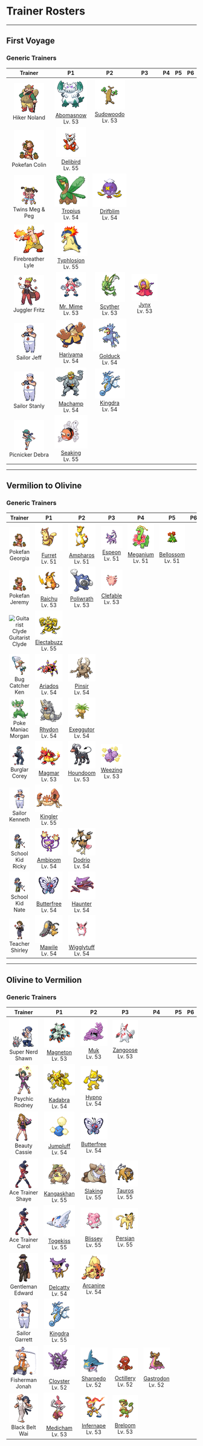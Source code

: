 # Trainer Rosters

---

## First Voyage


### Generic Trainers

| Trainer | P1 | P2 | P3 | P4 | P5 | P6 |
|:-------:|:--:|:--:|:--:|:--:|:--:|:--:|
| ![Hiker Noland](../../assets/trainers/hiker.png "Hiker Noland")<br>Hiker Noland | ![Abomasnow](../../assets/sprites/abomasnow/front.gif "Abomasnow")<br>[Abomasnow](../../pokemon/abomasnow.md/)<br>Lv. 53 | ![Sudowoodo](../../assets/sprites/sudowoodo/front.gif "Sudowoodo")<br>[Sudowoodo](../../pokemon/sudowoodo.md/)<br>Lv. 53 |
| ![Pokefan Colin](../../assets/trainers/pokefan.png "Pokefan Colin")<br>Pokefan Colin | ![Delibird](../../assets/sprites/delibird/front.gif "Delibird")<br>[Delibird](../../pokemon/delibird.md/)<br>Lv. 55 |
| ![Twins Meg & Peg](../../assets/trainers/twins.png "Twins Meg & Peg")<br>Twins Meg & Peg | ![Tropius](../../assets/sprites/tropius/front.gif "Tropius")<br>[Tropius](../../pokemon/tropius.md/)<br>Lv. 54 | ![Drifblim](../../assets/sprites/drifblim/front.gif "Drifblim")<br>[Drifblim](../../pokemon/drifblim.md/)<br>Lv. 54 |
| ![Firebreather Lyle](../../assets/trainers/firebreather.png "Firebreather Lyle")<br>Firebreather Lyle | ![Typhlosion](../../assets/sprites/typhlosion/front.gif "Typhlosion")<br>[Typhlosion](../../pokemon/typhlosion.md/)<br>Lv. 55 |
| ![Juggler Fritz](../../assets/trainers/juggler.png "Juggler Fritz")<br>Juggler Fritz | ![Mr. Mime](../../assets/sprites/mr-mime/front.gif "Mr. Mime")<br>[Mr. Mime](../../pokemon/mr-mime.md/)<br>Lv. 53 | ![Scyther](../../assets/sprites/scyther/front.gif "Scyther")<br>[Scyther](../../pokemon/scyther.md/)<br>Lv. 53 | ![Jynx](../../assets/sprites/jynx/front.gif "Jynx")<br>[Jynx](../../pokemon/jynx.md/)<br>Lv. 53 |
| ![Sailor Jeff](../../assets/trainers/sailor.png "Sailor Jeff")<br>Sailor Jeff | ![Hariyama](../../assets/sprites/hariyama/front.gif "Hariyama")<br>[Hariyama](../../pokemon/hariyama.md/)<br>Lv. 54 | ![Golduck](../../assets/sprites/golduck/front.gif "Golduck")<br>[Golduck](../../pokemon/golduck.md/)<br>Lv. 54 |
| ![Sailor Stanly](../../assets/trainers/sailor.png "Sailor Stanly")<br>Sailor Stanly | ![Machamp](../../assets/sprites/machamp/front.gif "Machamp")<br>[Machamp](../../pokemon/machamp.md/)<br>Lv. 54 | ![Kingdra](../../assets/sprites/kingdra/front.gif "Kingdra")<br>[Kingdra](../../pokemon/kingdra.md/)<br>Lv. 54 |
| ![Picnicker Debra](../../assets/trainers/picnicker.png "Picnicker Debra")<br>Picnicker Debra | ![Seaking](../../assets/sprites/seaking/front.gif "Seaking")<br>[Seaking](../../pokemon/seaking.md/)<br>Lv. 55 |


---

## Vermilion to Olivine


### Generic Trainers

| Trainer | P1 | P2 | P3 | P4 | P5 | P6 |
|:-------:|:--:|:--:|:--:|:--:|:--:|:--:|
| ![Pokefan Georgia](../../assets/trainers/pokefan.png "Pokefan Georgia")<br>Pokefan Georgia | ![Furret](../../assets/sprites/furret/front.gif "Furret")<br>[Furret](../../pokemon/furret.md/)<br>Lv. 51 | ![Ampharos](../../assets/sprites/ampharos/front.gif "Ampharos")<br>[Ampharos](../../pokemon/ampharos.md/)<br>Lv. 51 | ![Espeon](../../assets/sprites/espeon/front.gif "Espeon")<br>[Espeon](../../pokemon/espeon.md/)<br>Lv. 51 | ![Meganium](../../assets/sprites/meganium/front.gif "Meganium")<br>[Meganium](../../pokemon/meganium.md/)<br>Lv. 51 | ![Bellossom](../../assets/sprites/bellossom/front.gif "Bellossom")<br>[Bellossom](../../pokemon/bellossom.md/)<br>Lv. 51 |
| ![Pokefan Jeremy](../../assets/trainers/pokefan.png "Pokefan Jeremy")<br>Pokefan Jeremy | ![Raichu](../../assets/sprites/raichu/front.gif "Raichu")<br>[Raichu](../../pokemon/raichu.md/)<br>Lv. 53 | ![Poliwrath](../../assets/sprites/poliwrath/front.gif "Poliwrath")<br>[Poliwrath](../../pokemon/poliwrath.md/)<br>Lv. 53 | ![Clefable](../../assets/sprites/clefable/front.gif "Clefable")<br>[Clefable](../../pokemon/clefable.md/)<br>Lv. 53 |
| ![Guitarist Clyde](../../assets/important_trainers/guitarist_clyde.png "Guitarist Clyde")<br>Guitarist Clyde | ![Electabuzz](../../assets/sprites/electabuzz/front.gif "Electabuzz")<br>[Electabuzz](../../pokemon/electabuzz.md/)<br>Lv. 55 |
| ![Bug Catcher Ken](../../assets/trainers/bug_catcher.png "Bug Catcher Ken")<br>Bug Catcher Ken | ![Ariados](../../assets/sprites/ariados/front.gif "Ariados")<br>[Ariados](../../pokemon/ariados.md/)<br>Lv. 54 | ![Pinsir](../../assets/sprites/pinsir/front.gif "Pinsir")<br>[Pinsir](../../pokemon/pinsir.md/)<br>Lv. 54 |
| ![Poke Maniac Morgan](../../assets/trainers/poke_maniac.png "Poke Maniac Morgan")<br>Poke Maniac Morgan | ![Rhydon](../../assets/sprites/rhydon/front.gif "Rhydon")<br>[Rhydon](../../pokemon/rhydon.md/)<br>Lv. 54 | ![Exeggutor](../../assets/sprites/exeggutor/front.gif "Exeggutor")<br>[Exeggutor](../../pokemon/exeggutor.md/)<br>Lv. 54 |
| ![Burglar Corey](../../assets/trainers/burglar.png "Burglar Corey")<br>Burglar Corey | ![Magmar](../../assets/sprites/magmar/front.gif "Magmar")<br>[Magmar](../../pokemon/magmar.md/)<br>Lv. 53 | ![Houndoom](../../assets/sprites/houndoom/front.gif "Houndoom")<br>[Houndoom](../../pokemon/houndoom.md/)<br>Lv. 53 | ![Weezing](../../assets/sprites/weezing/front.gif "Weezing")<br>[Weezing](../../pokemon/weezing.md/)<br>Lv. 53 |
| ![Sailor Kenneth](../../assets/trainers/sailor.png "Sailor Kenneth")<br>Sailor Kenneth | ![Kingler](../../assets/sprites/kingler/front.gif "Kingler")<br>[Kingler](../../pokemon/kingler.md/)<br>Lv. 55 |
| ![School Kid Ricky](../../assets/trainers/school_kid.png "School Kid Ricky")<br>School Kid Ricky | ![Ambipom](../../assets/sprites/ambipom/front.gif "Ambipom")<br>[Ambipom](../../pokemon/ambipom.md/)<br>Lv. 54 | ![Dodrio](../../assets/sprites/dodrio/front.gif "Dodrio")<br>[Dodrio](../../pokemon/dodrio.md/)<br>Lv. 54 |
| ![School Kid Nate](../../assets/trainers/school_kid.png "School Kid Nate")<br>School Kid Nate | ![Butterfree](../../assets/sprites/butterfree/front.gif "Butterfree")<br>[Butterfree](../../pokemon/butterfree.md/)<br>Lv. 54 | ![Haunter](../../assets/sprites/haunter/front.gif "Haunter")<br>[Haunter](../../pokemon/haunter.md/)<br>Lv. 54 |
| ![Teacher Shirley](../../assets/trainers/teacher.png "Teacher Shirley")<br>Teacher Shirley | ![Mawile](../../assets/sprites/mawile/front.gif "Mawile")<br>[Mawile](../../pokemon/mawile.md/)<br>Lv. 54 | ![Wigglytuff](../../assets/sprites/wigglytuff/front.gif "Wigglytuff")<br>[Wigglytuff](../../pokemon/wigglytuff.md/)<br>Lv. 54 |


---

## Olivine to Vermilion


### Generic Trainers

| Trainer | P1 | P2 | P3 | P4 | P5 | P6 |
|:-------:|:--:|:--:|:--:|:--:|:--:|:--:|
| ![Super Nerd Shawn](../../assets/trainers/super_nerd.png "Super Nerd Shawn")<br>Super Nerd Shawn | ![Magneton](../../assets/sprites/magneton/front.gif "Magneton")<br>[Magneton](../../pokemon/magneton.md/)<br>Lv. 53 | ![Muk](../../assets/sprites/muk/front.gif "Muk")<br>[Muk](../../pokemon/muk.md/)<br>Lv. 53 | ![Zangoose](../../assets/sprites/zangoose/front.gif "Zangoose")<br>[Zangoose](../../pokemon/zangoose.md/)<br>Lv. 53 |
| ![Psychic Rodney](../../assets/trainers/psychic.png "Psychic Rodney")<br>Psychic Rodney | ![Kadabra](../../assets/sprites/kadabra/front.gif "Kadabra")<br>[Kadabra](../../pokemon/kadabra.md/)<br>Lv. 54 | ![Hypno](../../assets/sprites/hypno/front.gif "Hypno")<br>[Hypno](../../pokemon/hypno.md/)<br>Lv. 54 |
| ![Beauty Cassie](../../assets/trainers/beauty.png "Beauty Cassie")<br>Beauty Cassie | ![Jumpluff](../../assets/sprites/jumpluff/front.gif "Jumpluff")<br>[Jumpluff](../../pokemon/jumpluff.md/)<br>Lv. 54 | ![Butterfree](../../assets/sprites/butterfree/front.gif "Butterfree")<br>[Butterfree](../../pokemon/butterfree.md/)<br>Lv. 54 |
| ![Ace Trainer Shaye](../../assets/trainers/ace_trainer.png "Ace Trainer Shaye")<br>Ace Trainer Shaye | ![Kangaskhan](../../assets/sprites/kangaskhan/front.gif "Kangaskhan")<br>[Kangaskhan](../../pokemon/kangaskhan.md/)<br>Lv. 55 | ![Slaking](../../assets/sprites/slaking/front.gif "Slaking")<br>[Slaking](../../pokemon/slaking.md/)<br>Lv. 55 | ![Tauros](../../assets/sprites/tauros/front.gif "Tauros")<br>[Tauros](../../pokemon/tauros.md/)<br>Lv. 55 |
| ![Ace Trainer Carol](../../assets/trainers/ace_trainer.png "Ace Trainer Carol")<br>Ace Trainer Carol | ![Togekiss](../../assets/sprites/togekiss/front.gif "Togekiss")<br>[Togekiss](../../pokemon/togekiss.md/)<br>Lv. 55 | ![Blissey](../../assets/sprites/blissey/front.gif "Blissey")<br>[Blissey](../../pokemon/blissey.md/)<br>Lv. 55 | ![Persian](../../assets/sprites/persian/front.gif "Persian")<br>[Persian](../../pokemon/persian.md/)<br>Lv. 55 |
| ![Gentleman Edward](../../assets/trainers/gentleman.png "Gentleman Edward")<br>Gentleman Edward | ![Delcatty](../../assets/sprites/delcatty/front.gif "Delcatty")<br>[Delcatty](../../pokemon/delcatty.md/)<br>Lv. 54 | ![Arcanine](../../assets/sprites/arcanine/front.gif "Arcanine")<br>[Arcanine](../../pokemon/arcanine.md/)<br>Lv. 54 |
| ![Sailor Garrett](../../assets/trainers/sailor.png "Sailor Garrett")<br>Sailor Garrett | ![Kingdra](../../assets/sprites/kingdra/front.gif "Kingdra")<br>[Kingdra](../../pokemon/kingdra.md/)<br>Lv. 55 |
| ![Fisherman Jonah](../../assets/trainers/fisherman.png "Fisherman Jonah")<br>Fisherman Jonah | ![Cloyster](../../assets/sprites/cloyster/front.gif "Cloyster")<br>[Cloyster](../../pokemon/cloyster.md/)<br>Lv. 52 | ![Sharpedo](../../assets/sprites/sharpedo/front.gif "Sharpedo")<br>[Sharpedo](../../pokemon/sharpedo.md/)<br>Lv. 52 | ![Octillery](../../assets/sprites/octillery/front.gif "Octillery")<br>[Octillery](../../pokemon/octillery.md/)<br>Lv. 52 | ![Gastrodon](../../assets/sprites/gastrodon/front.gif "Gastrodon")<br>[Gastrodon](../../pokemon/gastrodon.md/)<br>Lv. 52 |
| ![Black Belt Wai](../../assets/trainers/black_belt.png "Black Belt Wai")<br>Black Belt Wai | ![Medicham](../../assets/sprites/medicham/front.gif "Medicham")<br>[Medicham](../../pokemon/medicham.md/)<br>Lv. 53 | ![Infernape](../../assets/sprites/infernape/front.gif "Infernape")<br>[Infernape](../../pokemon/infernape.md/)<br>Lv. 53 | ![Breloom](../../assets/sprites/breloom/front.gif "Breloom")<br>[Breloom](../../pokemon/breloom.md/)<br>Lv. 53 |

